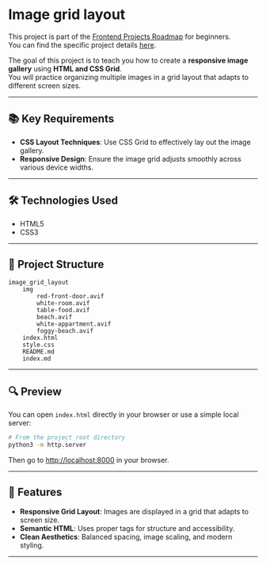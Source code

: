 # Image grid layout

This project is part of the [Frontend Projects Roadmap](https://roadmap.sh/frontend/projects) for beginners.  
You can find the specific project details [here](https://roadmap.sh/projects/image-grid).

The goal of this project is to teach you how to create a **responsive image gallery** using **HTML and CSS Grid**.  
You will practice organizing multiple images in a grid layout that adapts to different screen sizes.

---

## 📚 Key Requirements

- **CSS Layout Techniques**: Use CSS Grid to effectively lay out the image gallery.
- **Responsive Design**: Ensure the image grid adjusts smoothly across various device widths.

---

## 🛠️ Technologies Used

- HTML5
- CSS3

---

## 📁 Project Structure
<!-- START PROJECT STRUCTURE -->
```
image_grid_layout
	img
		red-front-door.avif
		white-room.avif
		table-food.avif
		beach.avif
		white-appartment.avif
		foggy-beach.avif
	index.html
	style.css
	README.md
	index.md

```
<!-- END PROJECT STRUCTURE -->

---

## 🔍 Preview

You can open `index.html` directly in your browser or use a simple local server:

```bash
# From the project root directory
python3 -m http.server
```

Then go to [http://localhost:8000](http://localhost:8000) in your browser.

---

## 🚀 Features

- **Responsive Grid Layout**: Images are displayed in a grid that adapts to screen size.
- **Semantic HTML**: Uses proper tags for structure and accessibility.
- **Clean Aesthetics**: Balanced spacing, image scaling, and modern styling.

---